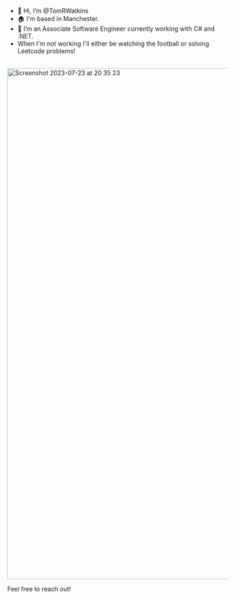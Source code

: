 - 👋 Hi, I’m @TomRWatkins
- :house: I'm based in Manchester.
- 👀 I’m an Associate Software Engineer currently working with C# and .NET.
- When I'm not working I'll either be watching the football or solving Leetcode problems!
<br>
<img width="1168" alt="Screenshot 2023-07-23 at 20 35 23" src="https://github.com/TomRWatkins/TomRWatkins/assets/47918164/8a4faea8-19af-4b0e-9919-b51a277b6a8b">


Feel free to reach out!


